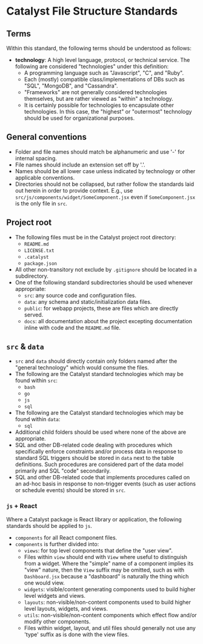 # Catalyst File Structure Standards

## Terms

Within this standard, the following terms should be understood as follows:

* **technology**: A high level language, protocol, or technical service. The following are considered "technologies" under this definition:
  * A programming language such as "Javascript", "C", and "Ruby".
  * Each (mostly) compatible class/implementations of DBs such as "SQL", "MongoDB", and "Cassandra".
  * "Frameworks" are not generally considered technologies themselves, but are rather viewed as "within" a technology.
  * It is certainly possible for technologies to encapsulate other technologies. In this case, the "highest" or "outermost" technology should be used for organizational purposes.

## General conventions

* Folder and file names should match be alphanumeric and use '-' for internal spacing.
* File names should include an extension set off by '.'.
* Names should be all lower case unless indicated by technology or other applicable conventions.
* Directories should not be collapsed, but rather follow the standards laid out herein in order to provide context. E.g., use `src/js/components/widget/SomeComponent.jsx` even if `SomeComponent.jsx` is the only file in `src`.

## Project root

* The following files must be in the Catalyst project root directory:
  * `README.md`
  * `LICENSE.txt`
  * `.catalyst`
  * `package.json`
* All other non-transitory not exclude by `.gitignore` should be located in a subdirectory.
* One of the following standard subdirectories should be used whenever appropriate:
  * `src`: any source code and configuration files.
  * `data`: any schema and static/initialization data files.
  * `public`: for webapp projects, these are files which are directly served.
  * `docs`: all documentation about the project excepting documentation inline with code and the `README.md` file.

## `src` & `data`

* `src` and `data` should directly contain only folders named after the "general technology" which would consume the files.
* The following are the Catalyst standard technologies which may be found within `src`:
  * `bash`
  * `go`
  * `js`
  * `sql`
* The following are the Catalyst standard technologies which may be found within `data`:
  * `sql`
* Additional child folders should be used where none of the above are appropriate.
* SQL and other DB-related code dealing with procedures which specifically enforce constraints and/or process data in response to standard SQL triggers should be stored in `data` next to the table definitions. Such procedures are considered part of the data model primarily and SQL "code" secondarily.
* SQL and other DB-related code that implements procedures called on an ad-hoc basis in response to non-trigger events (such as user actions or schedule events) should be stored in `src`.

### `js` + React

Where a Catalyst package is React library or application, the following standards should be applied to `js`.

* `components` for all React component files.
* `components` is further divided into:
  * `views`: for top level components that define the "user view".
  * Files within `view` should end with `View` where useful to distinguish from a widget. Where the "simple" name of a component implies its "view" nature, then the `View` suffix may be omitted, such as with `Dashboard.jsx` because a "dashboard" is naturally the thing which one would view.
  * `widgets`: visible/content generating components used to build higher level widgets and views.
  * `layouts`: non-visible/non-content components used to build higher level layouts, widgets, and views.
  * `utils`: non-visible/non-content components which effect flow and/or modify other components.
  * Files within widget, layout, and util files should generally not use any 'type' suffix as is done with the view files.
